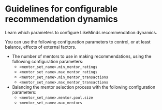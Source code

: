 # Guidelines for configurable recommendation dynamics

Learn which parameters to configure LikeMinds recommendation dynamics.

You can use the following configuration parameters to control, or at least balance, effects of external factors.

-   The number of mentors to use in making recommendations, using the following configuration parameters:
    -   `<mentor_set_name>.min_mentor_ratings`
    -   `<mentor_set_name>.max_mentor_ratings`
    -   `<mentor_set_name>.min_mentor_transactions`
    -   `<mentor_set_name>.max_mentor_transactions`
-   Balancing the mentor selection process with the following configuration parameters:
    -   `<mentor_set_name>.mentor.pool.size`
    -   `<mentor_set_name>.max_mentors`


